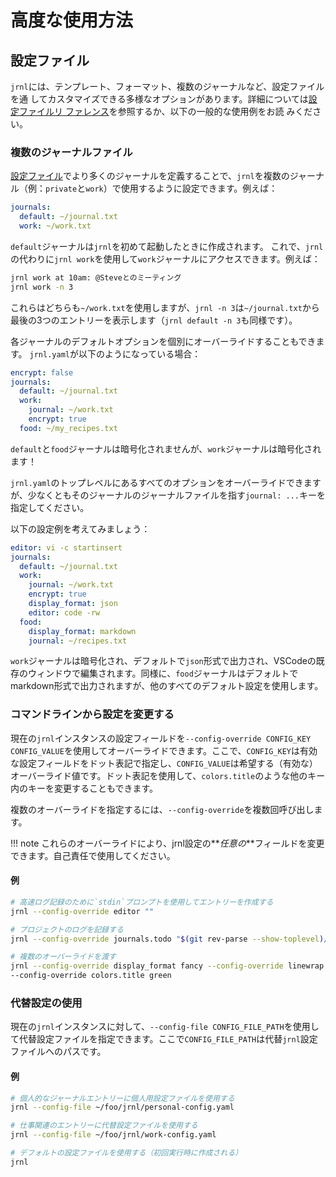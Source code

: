 <!--
Copyright © 2012-2023 jrnl contributors
License: https://www.gnu.org/licenses/gpl-3.0.html
-->

# 高度な使用方法

## 設定ファイル

`jrnl`には、テンプレート、フォーマット、複数のジャーナルなど、設定ファイルを通
してカスタマイズできる多様なオプションがあります。詳細については[設定ファイルリ
ファレンス](./reference-config-file.md)を参照するか、以下の一般的な使用例をお読
みください。

### 複数のジャーナルファイル

[設定ファイル](./reference-config-file.md)でより多くのジャーナルを定義することで、`jrnl`を複数のジャーナル（例：`private`と`work`）で使用するように設定できます。例えば：

```yaml
journals:
  default: ~/journal.txt
  work: ~/work.txt
```

`default`ジャーナルは`jrnl`を初めて起動したときに作成されます。
これで、`jrnl`の代わりに`jrnl work`を使用して`work`ジャーナルにアクセスできます。例えば：

```sh
jrnl work at 10am: @Steveとのミーティング
jrnl work -n 3
```

これらはどちらも`~/work.txt`を使用しますが、`jrnl -n 3`は`~/journal.txt`から最後の3つのエントリーを表示します（`jrnl default -n 3`も同様です）。

各ジャーナルのデフォルトオプションを個別にオーバーライドすることもできます。
`jrnl.yaml`が以下のようになっている場合：

```yaml
encrypt: false
journals:
  default: ~/journal.txt
  work:
    journal: ~/work.txt
    encrypt: true
  food: ~/my_recipes.txt
```

`default`と`food`ジャーナルは暗号化されませんが、`work`ジャーナルは暗号化されます！

`jrnl.yaml`のトップレベルにあるすべてのオプションをオーバーライドできますが、少なくともそのジャーナルのジャーナルファイルを指す`journal: ...`キーを指定してください。

以下の設定例を考えてみましょう：

```yaml
editor: vi -c startinsert
journals:
  default: ~/journal.txt
  work:
    journal: ~/work.txt
    encrypt: true
    display_format: json
    editor: code -rw
  food:
    display_format: markdown
    journal: ~/recipes.txt
```

`work`ジャーナルは暗号化され、デフォルトで`json`形式で出力され、VSCodeの既存のウィンドウで編集されます。同様に、`food`ジャーナルはデフォルトでmarkdown形式で出力されますが、他のすべてのデフォルト設定を使用します。

### コマンドラインから設定を変更する

現在の`jrnl`インスタンスの設定フィールドを`--config-override CONFIG_KEY CONFIG_VALUE`を使用してオーバーライドできます。ここで、`CONFIG_KEY`は有効な設定フィールドをドット表記で指定し、`CONFIG_VALUE`は希望する（有効な）オーバーライド値です。ドット表記を使用して、`colors.title`のような他のキー内のキーを変更することもできます。

複数のオーバーライドを指定するには、`--config-override`を複数回呼び出します。

!!! note
これらのオーバーライドにより、jrnl設定の**_任意の_**フィールドを変更できます。自己責任で使用してください。

#### 例

```sh
# 高速ログ記録のために`stdin`プロンプトを使用してエントリーを作成する
jrnl --config-override editor ""

# プロジェクトのログを記録する
jrnl --config-override journals.todo "$(git rev-parse --show-toplevel)/todo.txt" todo タオルを見つける

# 複数のオーバーライドを渡す
jrnl --config-override display_format fancy --config-override linewrap 20 \
--config-override colors.title green
```

### 代替設定の使用

現在の`jrnl`インスタンスに対して、`--config-file CONFIG_FILE_PATH`を使用して代替設定ファイルを指定できます。ここで`CONFIG_FILE_PATH`は代替`jrnl`設定ファイルへのパスです。

#### 例

```sh
# 個人的なジャーナルエントリーに個人用設定ファイルを使用する
jrnl --config-file ~/foo/jrnl/personal-config.yaml

# 仕事関連のエントリーに代替設定ファイルを使用する
jrnl --config-file ~/foo/jrnl/work-config.yaml

# デフォルトの設定ファイルを使用する（初回実行時に作成される）
jrnl
```
